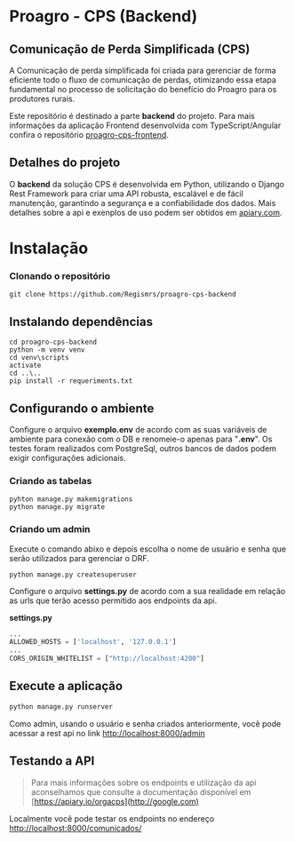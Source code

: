 # Proagro - CPS (Backend)
## Comunicação de Perda Simplificada (CPS)
A Comunicação de perda simplificada foi criada para gerenciar de forma eficiente todo o fluxo de comunicação de perdas, otimizando essa etapa fundamental no processo de solicitação do benefício do Proagro para os produtores rurais.

Este repositório é destinado a parte **backend** do projeto. Para mais informações da aplicação Frontend desenvolvida com TypeScript/Angular confira o repositório [proagro-cps-frontend](http://google.com).

## Detalhes do projeto
O **backend** da solução CPS é desenvolvida em Python, utilizando o Django Rest Framework para criar uma API robusta, escalável e de fácil manutenção, garantindo a segurança e a confiabilidade dos dados. Mais detalhes sobre a api e exenplos de uso podem ser obtidos em [apiary.com](http://apiary.com).

# Instalação

### Clonando o repositório
```
git clone https://github.com/Regismrs/proagro-cps-backend
```

## Instalando dependências
```terminal
cd proagro-cps-backend
python -m venv venv
cd venv\scripts
activate
cd ..\..
pip install -r requeriments.txt
```
## Configurando o ambiente
Configure o arquivo **exemplo.env** de acordo com as suas variáveis de ambiente para conexão com o DB e renomeie-o apenas para "**.env**".
Os testes foram realizados com PostgreSql, outros bancos de dados podem exigir configurações adicionais.

### Criando as tabelas
```shell
pyhton manage.py makemigrations
python manage.py migrate
```
### Criando um admin
Execute o comando abixo e depois escolha o nome de usuário e senha que serão utilizados para gerenciar o DRF.
```shell
python manage.py createsuperuser
```
Configure o arquivo **settings.py** de acordo com a sua realidade em relação as urls que terão acesso permitido aos endpoints da api.

**settings.py**
```python
...
ALLOWED_HOSTS = ['localhost', '127.0.0.1']
...
CORS_ORIGIN_WHITELIST = ["http://localhost:4200"]
```
## Execute a aplicação
```python
python manage.py runserver
```
Como admin, usando o usuário e senha criados anteriormente, você pode acessar a rest api no link [http://localhost:8000/admin](http://localhost:8000/admin)
## Testando a API
>Para mais informações sobre os endpoints e utilização da api aconselhamos que consulte a documentação disponível em [https://apiary.io/orgacps](http://google.com)

Localmente você pode testar os endpoints no endereço [http://localhost:8000/comunicados/](http://localhost:8000/comunicados/)